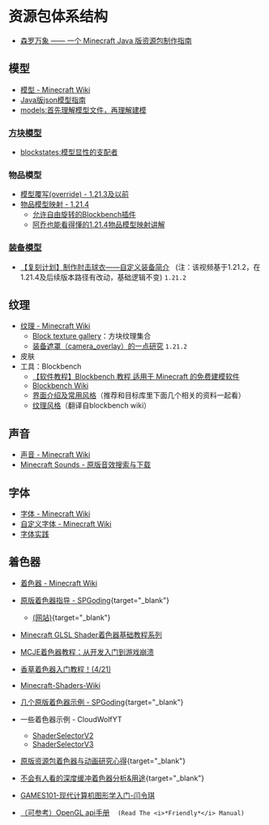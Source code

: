 # 资源包体系结构
- [森罗万象 —— 一个 Minecraft Java 版资源包制作指南](https://sqwatermark.com/resguide/)

## 模型
  - [模型 - Minecraft Wiki](https://zh.minecraft.wiki/w/模型)
  - [Java版json模型指南](https://gitee.com/dormin/json-model-guide)
  - [models:首先理解模型文件，再理解建模](https://gitee.com/dormin/json-model-guide/blob/main/4-models%E9%A6%96%E5%85%88%E7%90%86%E8%A7%A3%E6%A8%A1%E5%9E%8B%E6%96%87%E4%BB%B6%EF%BC%8C%E5%86%8D%E7%90%86%E8%A7%A3%E5%BB%BA%E6%A8%A1.md)
### [方块模型](https://zh.minecraft.wiki/w/%E6%A8%A1%E5%9E%8B#%E6%96%B9%E5%9D%97%E6%A8%A1%E5%9E%8B)
  - [blockstates:模型显性的支配者](https://gitee.com/dormin/json-model-guide/blob/main/3-blockstates%E6%A8%A1%E5%9E%8B%E6%98%BE%E6%80%A7%E7%9A%84%E6%94%AF%E9%85%8D%E8%80%85.md)
### 物品模型
- [模型覆写(override) - 1.21.3及以前](https://zh.minecraft.wiki/w/%E6%A8%A1%E5%9E%8B#%E6%A8%A1%E5%9E%8B%E8%A6%86%E5%86%99)
- [物品模型映射 - 1.21.4](https://zh.minecraft.wiki/w/%E6%A8%A1%E5%9E%8B#%E7%89%A9%E5%93%81%E6%A8%A1%E5%9E%8B%E6%98%A0%E5%B0%84)
  - [允许自由旋转的Blockbench插件](https://github.com/Godlander/blockbench-plugins/blob/main/free_rotation/free_rotation.js)
  - [阿乔也能看得懂的1.21.4物品模型映射讲解](/resources/dust/4/如何制作一只阿乔（模型篇）.md)
### [装备模型](https://zh.minecraft.wiki/w/%E6%A8%A1%E5%9E%8B#%E8%A3%85%E5%A4%87%E6%A8%A1%E5%9E%8B)
- [【复刻计划】制作肘击球衣——自定义装备简介](https://www.bilibili.com/video/BV1G4SzYaEyv)&nbsp;&nbsp;&nbsp;(注：该视频基于1.21.2，在1.21.4及后续版本路径有改动，基础逻辑不变)   `1.21.2`

## 纹理
  - [纹理 - Minecraft Wiki](https://zh.minecraft.wiki/w/纹理)
    - [Block texture gallery](https://bluefalconhd.github.io/mctextures/)：方块纹理集合
    - [装备遮罩（camera_overlay）的一点研究](/resources/dust/2/2-装备遮罩.md) `1.21.2`
  - 皮肤
  - 工具：Blockbench
    - [【软件教程】Blockbench 教程 适用于 Minecraft 的免费建模软件](https://www.bilibili.com/video/BV1fk4y127qg/)
    - [Blockbench Wiki](https://www.blockbench.net/wiki)
    - [界面介绍及常用风格](https://gitee.com/dormin/json-model-guide/blob/main/5-Blockbench%E7%95%8C%E9%9D%A2%E4%BB%8B%E7%BB%8D%E4%BB%A5%E5%8F%8A%E5%B8%B8%E7%94%A8%E8%AE%BE%E7%BD%AE.md)（推荐和目标库里下面几个相关的资料一起看）
    - [纹理风格](https://gitee.com/dormin/json-model-guide/blob/main/0.2-Blockbench%20WIKI%20GUIDES.md)（翻译自blockbench wiki）

## 声音
  - [声音 - Minecraft Wiki](https://zh.minecraft.wiki/w/Sounds.json)
  - [Minecraft Sounds - 原版音效搜索与下载](https://o.xbottle.top/mcsounds/)

## 字体
  - [字体 - Minecraft Wiki](https://zh.minecraft.wiki/w/字体)
  - [自定义字体 - Minecraft Wiki](https://zh.minecraft.wiki/w/自定义字体)
  - [字体实践](/index/资源包实践.md#字体实践)

## 着色器
  - [着色器 - Minecraft Wiki](https://zh.minecraft.wiki/w/着色器)
  - [原版着色器指导 - SPGoding](/datapack-index/save/916150.html){target="_blank"} 
    - [<u>(网站)</u>](https://spgoding.com/translation/2021/03/12/guite-to-vanilla-shader.html){target="_blank"}
  - [Minecraft GLSL Shader着色器基础教程系列](https://www.bilibili.com/read/readlist/rl738651)
  - [MCJE着色器教程：从开发入门到游戏崩溃](/index/附录2.md)
  - [香草着色器入门教程！(4/21)](https://etis.vcsofficial.site/d/17-xiang-cao-zhao-se-qi-ru-men-jiao-cheng-421)
  
  - [Minecraft-Shaders-Wiki](https://github.com/McTsts/Minecraft-Shaders-Wiki/tree/main)
  - [几个原版着色器示例 - SPGoding](/datapack-index/save/917679.html){target="_blank"}
  - 一些着色器示例 - CloudWolfYT
    - [ShaderSelectorV2](https://github.com/CloudWolfYT/ShaderSelectorV2)
    - [ShaderSelectorV3](https://github.com/CloudWolfYT/ShaderSelectorV3)
  - [原版资源包着色器与动画研究心得](/datapack-index/save/863730.html){target="_blank"}
  - [不会有人看的深度缓冲着色器分析&用途](/datapack-index/save/1056196.html){target="_blank"}
  - [GAMES101-现代计算机图形学入门-闫令琪](https://www.bilibili.com/video/BV1X7411F744/)
  - [（可参考）OpenGL api手册](https://learnopengl.com/book/book_pdf.pdf)&nbsp;&nbsp;&nbsp; `(Read The <i>*Friendly*</i> Manual)`